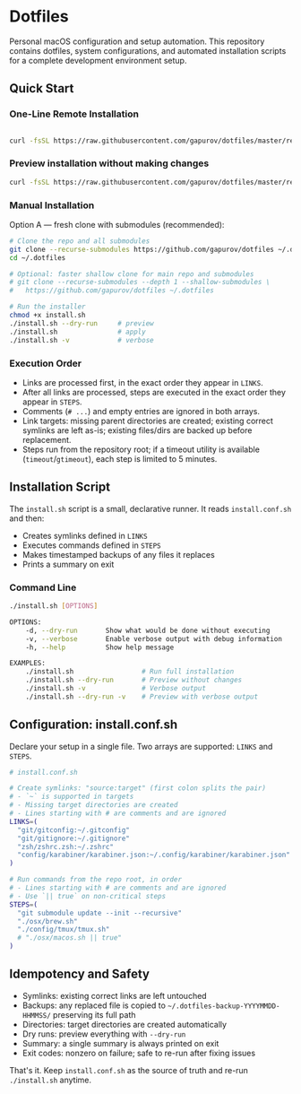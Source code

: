 # Dotfiles

Personal macOS configuration and setup automation. This repository contains dotfiles, system configurations, and automated installation scripts for a complete development environment setup.

## Quick Start

### One-Line Remote Installation

```bash

curl -fsSL https://raw.githubusercontent.com/gapurov/dotfiles/master/remote-install.sh | bash
```

### Preview installation without making changes

```bash
curl -fsSL https://raw.githubusercontent.com/gapurov/dotfiles/master/remote-install.sh | bash -s -- --dry-run
```

### Manual Installation

Option A — fresh clone with submodules (recommended):

```bash
# Clone the repo and all submodules
git clone --recurse-submodules https://github.com/gapurov/dotfiles ~/.dotfiles
cd ~/.dotfiles

# Optional: faster shallow clone for main repo and submodules
# git clone --recurse-submodules --depth 1 --shallow-submodules \
#   https://github.com/gapurov/dotfiles ~/.dotfiles

# Run the installer
chmod +x install.sh
./install.sh --dry-run     # preview
./install.sh               # apply
./install.sh -v            # verbose
```

### Execution Order

- Links are processed first, in the exact order they appear in `LINKS`.
- After all links are processed, steps are executed in the exact order they appear in `STEPS`.
- Comments (`# ...`) and empty entries are ignored in both arrays.
- Link targets: missing parent directories are created; existing correct symlinks are left as-is; existing files/dirs are backed up before replacement.
- Steps run from the repository root; if a timeout utility is available (`timeout`/`gtimeout`), each step is limited to 5 minutes.

## Installation Script

The `install.sh` script is a small, declarative runner. It reads `install.conf.sh` and then:

- Creates symlinks defined in `LINKS`
- Executes commands defined in `STEPS`
- Makes timestamped backups of any files it replaces
- Prints a summary on exit

### Command Line

```bash
./install.sh [OPTIONS]

OPTIONS:
    -d, --dry-run       Show what would be done without executing
    -v, --verbose       Enable verbose output with debug information
    -h, --help          Show help message

EXAMPLES:
    ./install.sh                 # Run full installation
    ./install.sh --dry-run       # Preview without changes
    ./install.sh -v              # Verbose output
    ./install.sh --dry-run -v    # Preview with verbose output
```

## Configuration: install.conf.sh

Declare your setup in a single file. Two arrays are supported: `LINKS` and `STEPS`.

```bash
# install.conf.sh

# Create symlinks: "source:target" (first colon splits the pair)
# - `~` is supported in targets
# - Missing target directories are created
# - Lines starting with # are comments and are ignored
LINKS=(
  "git/gitconfig:~/.gitconfig"
  "git/gitignore:~/.gitignore"
  "zsh/zshrc.zsh:~/.zshrc"
  "config/karabiner/karabiner.json:~/.config/karabiner/karabiner.json"
)

# Run commands from the repo root, in order
# - Lines starting with # are comments and are ignored
# - Use `|| true` on non-critical steps
STEPS=(
  "git submodule update --init --recursive"
  "./osx/brew.sh"
  "./config/tmux/tmux.sh"
  # "./osx/macos.sh || true"
)
```

## Idempotency and Safety

- Symlinks: existing correct links are left untouched
- Backups: any replaced file is copied to `~/.dotfiles-backup-YYYYMMDD-HHMMSS/` preserving its full path
- Directories: target directories are created automatically
- Dry runs: preview everything with `--dry-run`
- Summary: a single summary is always printed on exit
- Exit codes: nonzero on failure; safe to re-run after fixing issues

That's it. Keep `install.conf.sh` as the source of truth and re-run `./install.sh` anytime.

